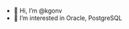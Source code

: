 - 👋 Hi, I’m @kgonv
- 👀 I’m interested in Oracle, PostgreSQL

<!---
kgonv/kgonv is a ✨ special ✨ repository because its `README.md` (this file) appears on your GitHub profile.
You can click the Preview link to take a look at your changes.
--->
